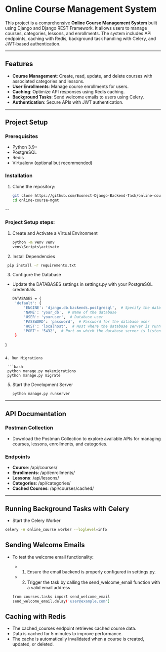 # Online Course Management System

This project is a comprehensive **Online Course Management System** built using Django and Django REST Framework. It allows users to manage courses, categories, lessons, and enrollments. The system includes API endpoints, caching with Redis, background task handling with Celery, and JWT-based authentication.

---

## Features
- **Course Management**: Create, read, update, and delete courses with associated categories and lessons.
- **User Enrollments**: Manage course enrollments for users.
- **Caching**: Optimize API responses using Redis caching.
- **Background Tasks**: Send welcome emails to users using Celery.
- **Authentication**: Secure APIs with JWT authentication.

---

## Project Setup 

### Prerequisites
- Python 3.9+
- PostgreSQL
- Redis
- Virtualenv (optional but recommended)

### Installation
1. Clone the repository:
   ```bash
   git clone https://github.com/Exonect-Django-Backend-Task/online-course-mgmt.git
   cd online-course-mgmt
   ```
--
### Project Setup steps:
1. Create and Activate a Virtual Environment
    ```bash
   python -m venv venv  
   venv\Scripts\activate
    ```

2. Install Dependencies
  ```bash
   pip install -r requirements.txt
  ```
3. Configure the Database
- Update the DATABASES settings in settings.py with your PostgreSQL credentials.
   ```bash
   DATABASES = {
    'default': {
        'ENGINE': 'django.db.backends.postgresql',  # Specify the database engine as PostgreSQL
        'NAME': 'your_db',  # Name of the database
        'USER': 'youruser',  # Database user
        'PASSWORD': 'password',  # Password for the database user
        'HOST': 'localhost',  # Host where the database server is running
        'PORT': '5432',  # Port on which the database server is listening (default for PostgreSQL)
    }
}
  ```

4. Run Migrations

   ```bash
   python manage.py makemigrations
   python manage.py migrate
   ```
5. Start the Development Server
   ```bash
   python manage.py runserver
   
   ```
---
## API Documentation
### Postman Collection
- Download the Postman Collection to explore available APIs for managing courses, lessons, enrollments, and categories.

### Endpoints
- **Course**: /api/courses/ 
- **Enrollments**: /api/enrollments/ 
- **Lessons**:  /api/lessons/ 
- **Categories**:  /api/categories/ 
- **Cached Courses**:  /api/courses/cached/ 
---
## Running Background Tasks with Celery
   - Start the Celery Worker
   ```bash
   celery -A online_course worker --loglevel=info
   ```

## Sending Welcome Emails
   - To test the welcome email functionality:
     - 1. Ensure the email backend is properly configured in settings.py.
     - 2. Trigger the task by calling the send_welcome_email function with a valid email address
      
      ```bash
      from courses.tasks import send_welcome_email
      send_welcome_email.delay('user@example.com')
      
      ```

## Caching with Redis

   - The cached_courses endpoint retrieves cached course data.
   - Data is cached for 5 minutes to improve performance.
   - The cache is automatically invalidated when a course is created, updated, or deleted.
